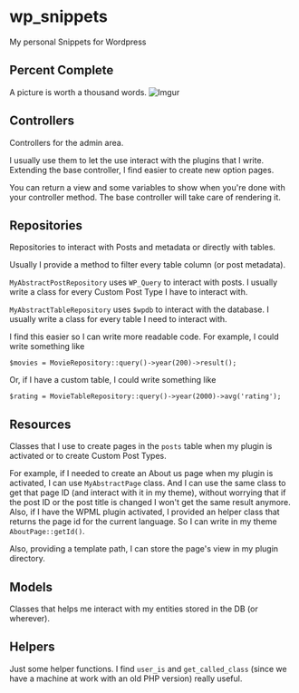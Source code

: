 wp_snippets
===========

My personal Snippets for Wordpress

## Percent Complete ##
A picture is worth a thousand words.
![Imgur](http://i.imgur.com/riovtA6.png)

## Controllers ##
Controllers for the admin area.

I usually use them to let the use interact with the plugins that I write. Extending the base controller, I find easier to create new option pages.

You can return a view and some variables to show when you're done with your controller method. The base controller will take care of rendering it.

## Repositories ##
Repositories to interact with Posts and metadata or directly with tables.

Usually I provide a method to filter every table column (or post metadata).

`MyAbstractPostRepository` uses `WP_Query` to interact with posts. I usually write a class for every Custom Post Type I have to interact with.

`MyAbstractTableRepository` uses `$wpdb` to interact with the database. I usually write a class for every table I need to interact with.

I find this easier so I can write more readable code. For example, I could write something like


    $movies = MovieRepository::query()->year(200)->result();

Or, if I have a custom table, I could write something like

    $rating = MovieTableRepository::query()->year(2000)->avg('rating');

## Resources ##
Classes that I use to create pages in the `posts` table when my plugin is activated or to create Custom Post Types.

For example, if I needed to create an About us page when my plugin is activated, I can use `MyAbstractPage` class. And I can use the same class to get that page ID (and interact with it in my theme), without worrying that if the post ID or the post title is changed I won't get the same result anymore. Also, if I have the WPML plugin activated, I provided an helper class that returns the page id for the current language. So I can write in my theme `AboutPage::getId()`.

Also, providing a template path, I can store the page's view in my plugin directory.

## Models ##
Classes that helps me interact with my entities stored in the DB (or wherever).

## Helpers ##

Just some helper functions. I find `user_is` and `get_called_class` (since we have a machine at work with an old PHP version) really useful.
